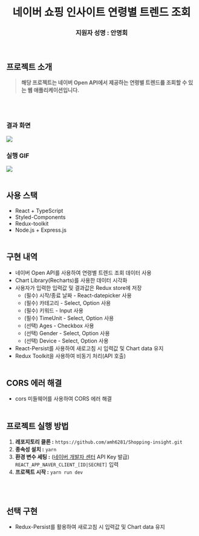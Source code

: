 <div align="center">
  <h1>네이버 쇼핑 인사이트 연령별 트렌드 조회</h1>
  <h3>지원자 성명 : 안명회</h3>
</div>
  <br />
  
## 프로젝트 소개
> <b>해당 프로젝트는 네이버 Open API에서 제공하는 연령별 트렌드를 조회할 수 있는 웹 애플리케이션입니다.</b>
  <br />
  <br />

### 결과 화면
<img src="https://github.com/amh6281/Shopping-insight/assets/83646986/a45d5200-4ae5-4a84-b622-1224b1053e82"/>
  <br />
  
### 실행 GIF
<img src="https://github.com/amh6281/Shopping-insight/assets/83646986/bda1b277-1101-45e9-b4eb-0fd322f8e4d6"/>
  <br />
  <br />
  
## 사용 스택
* React + TypeScript
* Styled-Components
* Redux-toolkit
* Node.js + Express.js
  <br />
  <br />

## 구현 내역
* 네이버 Open API를 사용하여 연령별 트렌드 조회 데이터 사용
* Chart Library(Recharts)를 사용한 데이터 시각화
* 사용자가 입력한 입력값 및 결과값은 Redux store에 저장
  * (필수) 시작/종료 날짜 - React-datepicker 사용
  * (필수) 카테고리 - Select, Option 사용
  * (필수) 키워드 - Input 사용
  * (필수) TimeUnit - Select, Option 사용
  * (선택) Ages - Checkbox 사용
  * (선택) Gender - Select, Option 사용
  * (선택) Device - Select, Option 사용
* React-Persist를 사용하여 새로고침 시 입력값 및 Chart data 유지
* Redux Toolkit을 사용하여 비동기 처리(API 호출)
  <br />
  <br />

## CORS 에러 해결
* cors 미들웨어를 사용하여 CORS 에러 해결
  <br />
  <br />

## 프로젝트 실행 방법
1. **레포지토리 클론 :** `https://github.com/amh6281/Shopping-insight.git`
2. **종속성 설치 :** `yarn`
3. **환경 변수 세팅 :** ([네이버 개발자 센터](https://developers.naver.com/apps/#/register) API Key 발급) `REACT_APP_NAVER_CLIENT_[ID|SECRET]` 입력
4. **프로젝트 시작 :** `yarn run dev`
  <br />
  <br />
  
## 선택 구현
* Redux-Persist를 활용하여 새로고침 시 입력값 및 Chart data 유지
  <br />
  <br />
